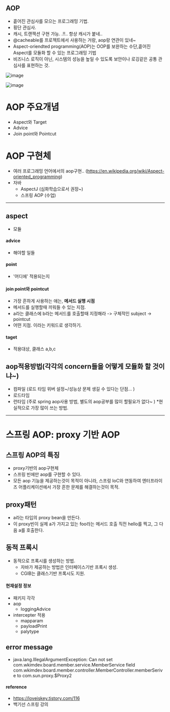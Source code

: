 ## AOP
- 흩어진 관심사를 모으는 프로그래밍 기법. 
- 횡단 관심사.  
- 캐시, 트랜잭션 구현 가능. .!!.. 항상 캐시가 붙네.. 
- @cacheable를 프로젝트에서 사용하는 거랑, aop랑 연관이 있네~ 
- Aspect-oriendted programming(AOP)는 OOP를 보완하는 수단,흩어진 Aspect를 모듈화 할 수 있는 프로그래밍 기법
- 비즈니스 로직이 아닌, 시스템의 성능을 높일 수 있도록 보안이나 로깅같은 공통 관심사를 표현하는 것. 
  
![image](https://user-images.githubusercontent.com/32521173/62545822-624b7780-b89d-11e9-86c8-1369b96b3028.png)  
    
![image](https://user-images.githubusercontent.com/32521173/62545984-a5a5e600-b89d-11e9-8a21-8a6fcad0fa57.png)
  
  
# AOP 주요개념
- Aspect와 Target
- Advice
- Join point와 Pointcut
  
# AOP 구현체
- 여러 프로그래밍 언어에서의 aop구현.. (https://en.wikipedia.org/wiki/Aspect-oriented_programming)
- 자바
  * AspectJ (심화학습으로서 권장~)  
  * 스프링 AOP (수업) 
 
---
## aspect
- 모듈
#### advice
- 해야할 일들
#### point
- '어디에' 적용되는지
#### join point와 pointcut
- 가장 흔하게 사용하는 애는, **메서드 실행 시점**
- 메서드를 실행할때 끼워들 수 있는 지점. 
- a라는 클래스에 b라는 메서드를 호출할때 지정해라 -> 구체적인 subject -> pointcut
- 어떤 지점. 이라는 키워드로 생각하기. 
  
#### taget
- 적용대상, 클래스 a,b,c
  
  
## aop적용방법(각각의 concern들을 어떻게 모듈화 할 것이냐~)  
- 컴파일 (로드 타임 위버 설정~/성능상 문제 생길 수 있다는 단점... )   
- 로드타임  
- 런타임 (주로 spring aop사용 방법, 별도의 aop공부를 많이 할필요가 없다~ )   *현실적으로 가장 많이 쓰는 방법.  
   
     
--- 
    
# 스프링 AOP: proxy 기반 AOP   
## 스프링 AOP의 특징
  - proxy기반의 aop구현체
  - 스프링 빈에만 aop를 구현할 수 있다. 
  - 모든 aop 기능을 제공하는것이 목적이 아니라, 스프링 IoC와 연동하여 엔터프라이즈 어플리케이션에서 가장 흔한 문제를 해결하는것이 목적. 
  
## proxy패턴   
- a라는 타입의 proxy bean을 만든다.  
- 이 proxy빈이 실제 a가 가지고 있는 foo라는 메서드 호출 직전 hello를 찍고, 그 다음 a를 호출한다.  
       
  
## 동적 프록시
- 동적으로 프록시를 생성하는 방법.
  - 자바가 제공하는 방법은 인터페이스기반 프록시 생성.
  - CGIB는 클래스기반 프록시도 지원. 

#### 현재설정 정보
- 패키지 각각
- aop
  - loggingAdvice
- intercepter 적용 
  - mapparam
  - payloadPrint
  - palytype

  
## error message
- java.lang.IllegalArgumentException: Can not set com.wkimdev.board.member.service.MemberService field com.wkimdev.board.member.controller.MemberController.memberSerive to com.sun.proxy.$Proxy2

#### reference 
- https://loveiskey.tistory.com/116
- 백기선 스프링 강의 
